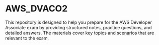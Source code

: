 # AWS_DVACO2
This repository is designed to help you prepare for the AWS Developer Associate exam by providing structured notes, practice questions, and detailed answers. The materials cover key topics and scenarios that are relevant to the exam.
